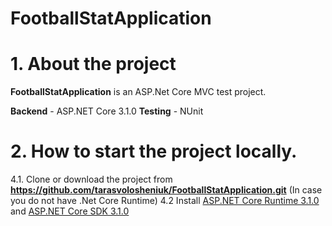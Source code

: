 # FootballStatApplication
# 1. About the project
**FootballStatApplication** is an ASP.Net Core MVC test project.

**Backend** - ASP.NET Core 3.1.0
**Testing** - NUnit

# 2. How to start the project locally.
4.1. Clone or download the project from **https://github.com/tarasvolosheniuk/FootballStatApplication.git**
(In case you do not have .Net Core Runtime)
4.2 Install [ASP.NET Core Runtime 3.1.0](https://dotnet.microsoft.com/download/dotnet-core/3.1) and [ASP.NET Core SDK 3.1.0](https://dotnet.microsoft.com/download/dotnet-core/3.1)
